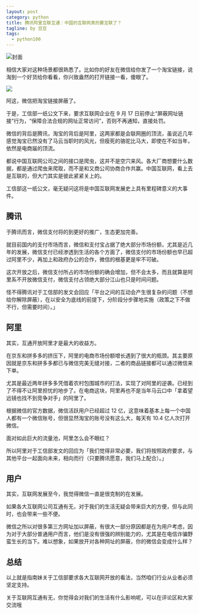 ```yaml
---
layout: post
category: python
title: 腾讯阿里互联互通：中国的互联网真的要互联了？
tagline: by 豆豆
tags: 
  - python100
---
```


![封面](https://raw.githubusercontent.com/JustDoPython/justdopython.github.io/master/assets/images/2021/12/internet/logo.jpeg)

相信大家对这种场景都很熟悉了。比如你的好友在微信给你发了一个淘宝链接，说淘到一个好货给你看看，你兴致盎然的打开链接一看，傻眼了。

![](https://raw.githubusercontent.com/JustDoPython/justdopython.github.io/master/assets/images/2021/12/internet/001.png)

阿这，微信把淘宝链接屏蔽了。

于是，工信部一纸公文下来，要求互联网企业在 9 月 17 日前停止“屏蔽网址链接”行为，“保障合法合规的网址正常访问”，否则不再通知，直接处罚。

微信的背后是腾讯，淘宝的背后是阿里，这两家都是会联网圈的顶流，虽说近几年感觉淘宝已然没有了马云当职时的风光，但瘦死的骆驼比马大，即使在不如当年，依然是电商届的顶流。

都说中国互联网公司之间的接口是爬虫，这并不是空穴来风。各大厂商想要什么数据，都是通过爬虫来爬取，而不是和又商公司协商合作共赢。中国互联网，看上去是互联的，但大门其实是彼此紧紧关上的。

工信部这一纸公文，毫无疑问这将是中国互联网发展史上具有里程碑意义的大事件。

## 腾讯

于腾讯而言，微信支付将的到更好的推广，生态更加完善。

就目前国内的支付市场而言，微信和支付宝占据了绝大部分市场份额，尤其是近几年的发展，微信支付已经渗透到生活的各个方面了，微信支付的市场份额也早已超过阿里不少，再加上和政府办公的合作，微信的根基更是牢不可破。

这次开放之后，微信支付所占的市场份额的确会增加，但不会太多，而且就算是阿里系不开放微信支付，微信支付占领绝大部分江山也只是时间问题。

怪不得腾讯对于工信部的发文会回应「平台之间的互动会产生很复杂的问题（不想给你解除屏蔽），在以安全为底线的前提下，分阶段分步骤地实施（政策之下不做不行，但需要时间）。」

## 阿里

其实，互通开放阿里才是最大的收益方。

在京东和拼多多的挤压下，阿里的电商市场份额增长遇到了很大的瓶颈。其主要原因就是京东和拼多多都已与微信完美无缝对接，二者的商品链接都可以通过微信来下单。

尤其是最近两年拼多多凭借着农村包围城市的打法，实现了对阿里的逆袭。已经到了不得不让阿里担忧的地步了。在电商这块，阿里再也不是当年马云口中「拿着望远镜也找不到竞争对手」的阿里了。

根据微信的官方数据，微信活跃用户已经超过 12 亿，这意味着基本上每一个中国人都有一个微信账号，但很显然淘宝的账号没有这么大，每天有 10.4 亿人次打开微信。

面对如此巨大的流量池，阿里怎么会不眼红？

所以阿里对于工信部发文的回应为「我们觉得非常必要，我们将按照政府要求，与其他平台一起面向未来，相向而行（只要腾讯愿意，我们马上配合）。」

## 用户

其实，互联网发展至今，我觉得微信一直是很克制的在发展。

如果各大互联网公司互通有无，对于我们的生活无疑会带来巨大的方便，但与此同时，也会带来一些不便。

微信之所以对很多第三方网址加以屏蔽，有很大一部分原因都是在为用户考虑，因为对于大部分普通用户而言，他们是没有很强的辨别能力的，尤其是在电信诈骗野蛮生长的当下。难以想象，如果放开对各种网址的屏蔽，你的微信会变成什么样？

## 总结

以上就是指南妹关于工信部要求各大互联网开放的看法，当然咱们行业从业者必须坚定支持。

关于互联网互通有无，你觉得会对我们的生活有什么影响呢，可以在评论区和大家交流哦
